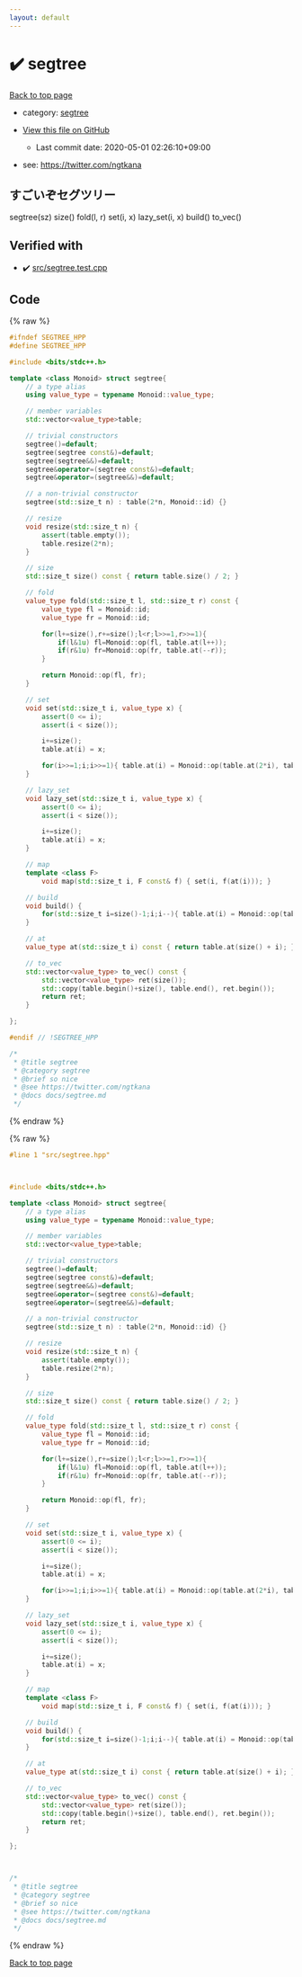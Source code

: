```yaml
---
layout: default
---
```


<!-- mathjax config similar to math.stackexchange -->
<script type="text/javascript" async
  src="https://cdnjs.cloudflare.com/ajax/libs/mathjax/2.7.5/MathJax.js?config=TeX-MML-AM_CHTML">
</script>
<script type="text/x-mathjax-config">
  MathJax.Hub.Config({
    TeX: { equationNumbers: { autoNumber: "AMS" }},
    tex2jax: {
      inlineMath: [ ['$','$'] ],
      processEscapes: true
    },
    "HTML-CSS": { matchFontHeight: false },
    displayAlign: "left",
    displayIndent: "2em"
  });
</script>

<script type="text/javascript" src="https://cdnjs.cloudflare.com/ajax/libs/jquery/3.4.1/jquery.min.js"></script>
<script src="https://cdn.jsdelivr.net/npm/jquery-balloon-js@1.1.2/jquery.balloon.min.js" integrity="sha256-ZEYs9VrgAeNuPvs15E39OsyOJaIkXEEt10fzxJ20+2I=" crossorigin="anonymous"></script>
<script type="text/javascript" src="../../assets/js/copy-button.js"></script>
<link rel="stylesheet" href="../../assets/css/copy-button.css" />


# :heavy_check_mark: segtree

<a href="../../index.html">Back to top page</a>

* category: <a href="../../index.html#eae30ef778b4136fdcc54087b7400598">segtree</a>
* <a href="{{ site.github.repository_url }}/blob/master/src/segtree.hpp">View this file on GitHub</a>
    - Last commit date: 2020-05-01 02:26:10+09:00


* see: <a href="https://twitter.com/ngtkana">https://twitter.com/ngtkana</a>


## すごいぞセグツリー

segtree(sz)
size()
fold(l, r)
set(i, x)
lazy_set(i, x)
build()
to_vec()



## Verified with

* :heavy_check_mark: <a href="../../verify/src/segtree.test.cpp.html">src/segtree.test.cpp</a>


## Code

<a id="unbundled"></a>
{% raw %}
```cpp
#ifndef SEGTREE_HPP
#define SEGTREE_HPP

#include <bits/stdc++.h>

template <class Monoid> struct segtree{
    // a type alias
    using value_type = typename Monoid::value_type;

    // member variables
    std::vector<value_type>table;

    // trivial constructors
    segtree()=default;
    segtree(segtree const&)=default;
    segtree(segtree&&)=default;
    segtree&operator=(segtree const&)=default;
    segtree&operator=(segtree&&)=default;

    // a non-trivial constructor
    segtree(std::size_t n) : table(2*n, Monoid::id) {}

    // resize
    void resize(std::size_t n) {
        assert(table.empty());
        table.resize(2*n);
    }

    // size
    std::size_t size() const { return table.size() / 2; }

    // fold
    value_type fold(std::size_t l, std::size_t r) const {
        value_type fl = Monoid::id;
        value_type fr = Monoid::id;

        for(l+=size(),r+=size();l<r;l>>=1,r>>=1){
            if(l&1u) fl=Monoid::op(fl, table.at(l++));
            if(r&1u) fr=Monoid::op(fr, table.at(--r));
        }

        return Monoid::op(fl, fr);
    }

    // set
    void set(std::size_t i, value_type x) {
        assert(0 <= i);
        assert(i < size());

        i+=size();
        table.at(i) = x;

        for(i>>=1;i;i>>=1){ table.at(i) = Monoid::op(table.at(2*i), table.at(2*i+1)); }
    }

    // lazy_set
    void lazy_set(std::size_t i, value_type x) {
        assert(0 <= i);
        assert(i < size());

        i+=size();
        table.at(i) = x;
    }

    // map
    template <class F>
        void map(std::size_t i, F const& f) { set(i, f(at(i))); }

    // build
    void build() {
        for(std::size_t i=size()-1;i;i--){ table.at(i) = Monoid::op(table.at(2*i), table.at(2*i+1)); }
    }

    // at
    value_type at(std::size_t i) const { return table.at(size() + i); }

    // to_vec
    std::vector<value_type> to_vec() const {
        std::vector<value_type> ret(size());
        std::copy(table.begin()+size(), table.end(), ret.begin());
        return ret;
    }

};

#endif // !SEGTREE_HPP

/*
 * @title segtree
 * @category segtree
 * @brief so nice
 * @see https://twitter.com/ngtkana
 * @docs docs/segtree.md
 */

```
{% endraw %}

<a id="bundled"></a>
{% raw %}
```cpp
#line 1 "src/segtree.hpp"



#include <bits/stdc++.h>

template <class Monoid> struct segtree{
    // a type alias
    using value_type = typename Monoid::value_type;

    // member variables
    std::vector<value_type>table;

    // trivial constructors
    segtree()=default;
    segtree(segtree const&)=default;
    segtree(segtree&&)=default;
    segtree&operator=(segtree const&)=default;
    segtree&operator=(segtree&&)=default;

    // a non-trivial constructor
    segtree(std::size_t n) : table(2*n, Monoid::id) {}

    // resize
    void resize(std::size_t n) {
        assert(table.empty());
        table.resize(2*n);
    }

    // size
    std::size_t size() const { return table.size() / 2; }

    // fold
    value_type fold(std::size_t l, std::size_t r) const {
        value_type fl = Monoid::id;
        value_type fr = Monoid::id;

        for(l+=size(),r+=size();l<r;l>>=1,r>>=1){
            if(l&1u) fl=Monoid::op(fl, table.at(l++));
            if(r&1u) fr=Monoid::op(fr, table.at(--r));
        }

        return Monoid::op(fl, fr);
    }

    // set
    void set(std::size_t i, value_type x) {
        assert(0 <= i);
        assert(i < size());

        i+=size();
        table.at(i) = x;

        for(i>>=1;i;i>>=1){ table.at(i) = Monoid::op(table.at(2*i), table.at(2*i+1)); }
    }

    // lazy_set
    void lazy_set(std::size_t i, value_type x) {
        assert(0 <= i);
        assert(i < size());

        i+=size();
        table.at(i) = x;
    }

    // map
    template <class F>
        void map(std::size_t i, F const& f) { set(i, f(at(i))); }

    // build
    void build() {
        for(std::size_t i=size()-1;i;i--){ table.at(i) = Monoid::op(table.at(2*i), table.at(2*i+1)); }
    }

    // at
    value_type at(std::size_t i) const { return table.at(size() + i); }

    // to_vec
    std::vector<value_type> to_vec() const {
        std::vector<value_type> ret(size());
        std::copy(table.begin()+size(), table.end(), ret.begin());
        return ret;
    }

};



/*
 * @title segtree
 * @category segtree
 * @brief so nice
 * @see https://twitter.com/ngtkana
 * @docs docs/segtree.md
 */

```
{% endraw %}

<a href="../../index.html">Back to top page</a>

